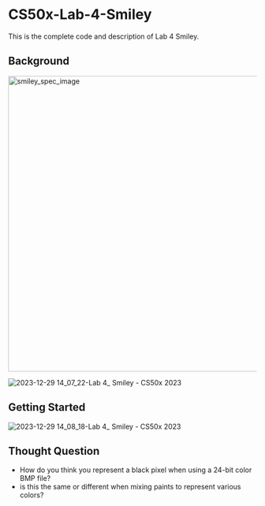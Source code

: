 # CS50x-Lab-4-Smiley
This is the complete code and description of Lab 4 Smiley. 


## Background
<img width="600" alt="smiley_spec_image" src="https://github.com/BearMSU/edX-Harvard-CS50-Introduction-to-Computer-Science/assets/65471994/c1503bf9-68d1-4d35-8471-bdcaf0df3bad">

![2023-12-29 14_07_22-Lab 4_ Smiley - CS50x 2023](https://github.com/BearMSU/edX-Harvard-CS50-Introduction-to-Computer-Science/assets/65471994/9faf5d3e-dd2f-4cce-bffd-f32586934dd2)


## Getting Started

![2023-12-29 14_08_18-Lab 4_ Smiley - CS50x 2023](https://github.com/BearMSU/edX-Harvard-CS50-Introduction-to-Computer-Science/assets/65471994/2e5d40b9-71db-4b59-a887-c90594153b9e)

## Thought Question
  - How do you think you represent a black pixel when using a 24-bit color BMP file?
  - is this the same or different when mixing paints to represent various colors?
